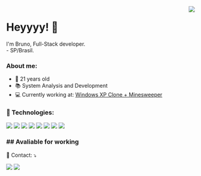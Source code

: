 <img src="https://raw.githubusercontent.com/MicaelliMedeiros/micaellimedeiros/master/image/computer-illustration.png" align='right'>

<h1>Heyyyy! 👋</h1>
  <p>I'm Bruno, Full-Stack developer.
  <br>- SP/Brasil.
</p>
  
<p align="left">
  <h3> About me: </h3>
  <ul>
    <li> 🎉 21 years old </li>
    <li> 📚 System Analysis and Development</li>
    <li> 💻 Currently working at: <a href='https://github.com/amerele/Windows-XP-Replicated'> Windows XP Clone + Minesweeper </a></li>
  </ul>
</p>
<h3>🎈 Technologies: </h3>
<p align='left'> 
<img src="https://img.shields.io/badge/JavaScript-F7DF1E?style=for-the-badge&logo=javascript&logoColor=black">
<img src="https://img.shields.io/badge/TypeScript-007ACC?style=for-the-badge&logo=typescript&logoColor=white">
<img src="https://img.shields.io/badge/Node.js-43853D?style=for-the-badge&logo=node.js&logoColor=white">
<img src="https://img.shields.io/badge/Express.js-404D59?style=for-the-badge">
<img src="https://img.shields.io/badge/React-20232A?style=for-the-badge&logo=react&logoColor=61DAFB">
<img src="https://img.shields.io/badge/MongoDB-4EA94B?style=for-the-badge&logo=mongodb&logoColor=white">
<img src="https://img.shields.io/badge/PostgreSQL-316192?style=for-the-badge&logo=postgresql&logoColor=white">
<img src="https://img.shields.io/badge/MySQL-00000F?style=for-the-badge&logo=mysql&logoColor=white">
</p>

<h3> ## Avaliable for working</h3>
<p align="left">
  💌 Contact: ⤵️
</p>

<p align="left">
  <a href="mailto:gomess.hbruno@gmail.com" alt="Gmail">
  <img src="https://img.shields.io/badge/-Gmail-FF0000?style=flat-square&labelColor=FF0000&logo=gmail&logoColor=white&link=LINK-DO-SEU-EMAIL" /></a>

  <a href="#" alt="Linkedin">
  <img src="https://img.shields.io/badge/-Linkedin-0e76a8?style=flat-square&logo=Linkedin&logoColor=white&link=LINK-DO-SEU-LINKEDIN" /></a>
